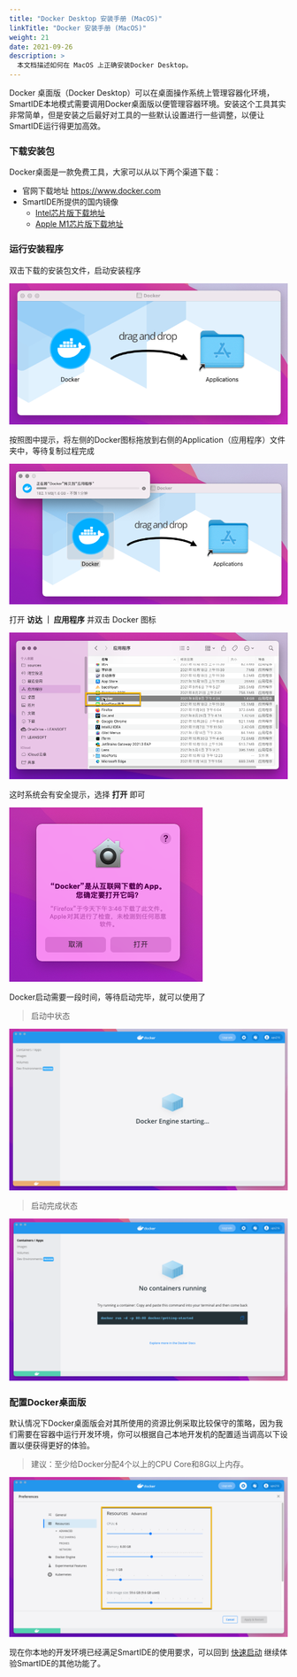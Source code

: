 ```yaml
---
title: "Docker Desktop 安装手册 (MacOS)"
linkTitle: "Docker 安装手册 (MacOS)"
weight: 21
date: 2021-09-26
description: >
  本文档描述如何在 MacOS 上正确安装Docker Desktop。
---
```


Docker 桌面版（Docker Desktop）可以在桌面操作系统上管理容器化环境，SmartIDE本地模式需要调用Docker桌面版以便管理容器环境。安装这个工具其实非常简单，但是安装之后最好对工具的一些默认设置进行一些调整，以便让SmartIDE运行得更加高效。

### 下载安装包

Docker桌面是一款免费工具，大家可以从以下两个渠道下载：

- 官网下载地址 https://www.docker.com
- SmartIDE所提供的国内镜像
  - [Intel芯片版下载地址](https://smartidedl.blob.core.chinacloudapi.cn/docker/20210926/Docker-osx-intel.dmg)
  - [Apple M1芯片版下载地址](https://smartidedl.blob.core.chinacloudapi.cn/docker/20210926/Docker-osx-apple.dmg)


### 运行安装程序

双击下载的安装包文件，启动安装程序

![启动Docker安装程序](images/docker-install-osx001.png)

按照图中提示，将左侧的Docker图标拖放到右侧的Application（应用程序）文件夹中，等待复制过程完成

![启动Docker安装程序 启动安装](images/docker-install-osx002.png)

打开 **访达 ｜ 应用程序** 并双击 Docker 图标

![启动Docker安装程序 启动Docker](images/docker-install-osx003.png)

这时系统会有安全提示，选择 **打开** 即可

![启动Docker安装程序 安全警告](images/docker-install-osx004.png)

Docker启动需要一段时间，等待启动完毕，就可以使用了

> 启动中状态

![启动Docker安装程序 启动中](images/docker-install-osx005.png)

> 启动完成状态

![启动Docker安装程序 启动完成](images/docker-install-osx006.png)

### 配置Docker桌面版

默认情况下Docker桌面版会对其所使用的资源比例采取比较保守的策略，因为我们需要在容器中运行开发环境，你可以根据自己本地开发机的配置适当调高以下设置以便获得更好的体验。

> 建议：至少给Docker分配4个以上的CPU Core和8G以上内存。

![Docker资源配置](images/docker-install-osx007.png)

现在你本地的开发环境已经满足SmartIDE的使用要求，可以回到 [快速启动](/zh/docs/quickstart/) 继续体验SmartIDE的其他功能了。

